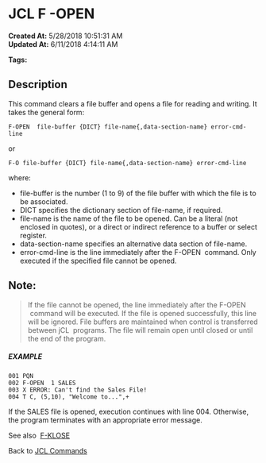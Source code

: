 # JCL F -OPEN

**Created At:** 5/28/2018 10:51:31 AM  
**Updated At:** 6/11/2018 4:14:11 AM  

**Tags:**
<badge text='file' vertical='middle' />
<badge text='open' vertical='middle' />
<badge text='jcl' vertical='middle' />

## Description 

This command clears a file buffer and opens a file for reading and writing. It takes the general form:

```
F-OPEN  file-buffer {DICT} file-name{,data-section-name} error-cmd-line
```

or

```
F-O file-buffer {DICT} file-name{,data-section-name} error-cmd-line
```

where:

- file-buffer is the number (1 to 9) of the file buffer with which the file is to be associated.
- DICT specifies the dictionary section of file-name, if required.
- file-name is the name of the file to be opened. Can be a literal (not enclosed in quotes), or a direct or indirect reference to a buffer or select register.
- data-section-name specifies an alternative data section of file-name.
- error-cmd-line is the line immediately after the F-OPEN  command. Only executed if the specified file cannot be opened.




## Note: 


> If the file cannot be opened, the line immediately after the F-OPEN  command will be executed. If the file is opened successfully, this line will be ignored. File buffers are maintained when control is transferred between jCL  programs. The file will remain open until closed or until the end of the program.




##### EXAMPLE

```
001 PQN
002 F-OPEN  1 SALES
003 X ERROR: Can't find the Sales File!
004 T C, (5,10), "Welcome to...",+
```

If the SALES file is opened, execution continues with line 004. Otherwise, the program terminates with an appropriate error message.



See also  [F-KLOSE](318663-jcl-f-klose)

Back to [JCL Commands](jcl-commands)
